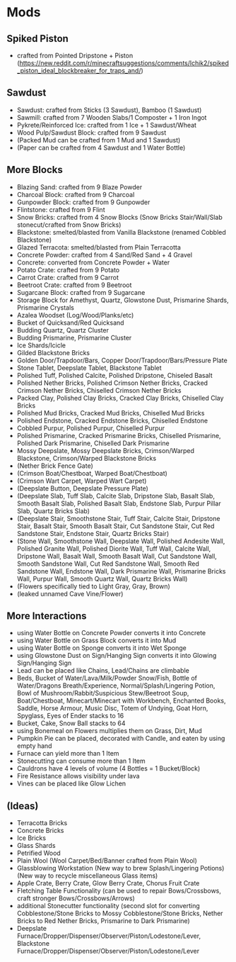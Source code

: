 # Mods
## Spiked Piston
- crafted from Pointed Dripstone + Piston (https://new.reddit.com/r/minecraftsuggestions/comments/lchik2/spiked_piston_ideal_blockbreaker_for_traps_and/)

## Sawdust
- Sawdust: crafted from Sticks (3 Sawdust), Bamboo (1 Sawdust)
- Sawmill: crafted from 7 Wooden Slabs/1 Composter + 1 Iron Ingot
- Pykrete/Reinforced Ice: crafted from 1 Ice + 1 Sawdust/Wheat
- Wood Pulp/Sawdust Block: crafted from 9 Sawdust
- (Packed Mud can be crafted from 1 Mud and 1 Sawdust)
- (Paper can be crafted from 4 Sawdust and 1 Water Bottle)

## More Blocks
- Blazing Sand: crafted from 9 Blaze Powder
- Charcoal Block: crafted from 9 Charcoal
- Gunpowder Block: crafted from 9 Gunpowder
- Flintstone: crafted from 9 Flint
- Snow Bricks: crafted from 4 Snow Blocks (Snow Bricks Stair/Wall/Slab stonecut/crafted from Snow Bricks)
- Blackstone: smelted/blasted from Vanilla Blackstone (renamed Cobbled Blackstone)
- Glazed Terracota: smelted/blasted from Plain Terracotta
- Concrete Powder: crafted from 4 Sand/Red Sand + 4 Gravel
- Concrete: converted from Concrete Powder + Water
- Potato Crate: crafted from 9 Potato
- Carrot Crate: crafted from 9 Carrot
- Beetroot Crate: crafted from 9 Beetroot
- Sugarcane Block: crafted from 9 Sugarcane
- Storage Block for Amethyst, Quartz, Glowstone Dust, Prismarine Shards, Prismarine Crystals
- Azalea Woodset (Log/Wood/Planks/etc)
- Bucket of Quicksand/Red Quicksand
- Budding Quartz, Quartz Cluster
- Budding Prismarine, Prismarine Cluster
- Ice Shards/Icicle
- Gilded Blackstone Bricks
- Golden Door/Trapdoor/Bars, Copper Door/Trapdoor/Bars/Pressure Plate
- Stone Tablet, Deepslate Tablet, Blackstone Tablet
- Polished Tuff, Polished Calcite, Polished Dripstone, Chiseled Basalt
- Polished Nether Bricks, Polished Crimson Nether Bricks, Cracked Crimson Nether Bricks, Chiselled Crimson Nether Bricks
- Packed Clay, Polished Clay Bricks, Cracked Clay Bricks, Chiselled Clay Bricks
- Polished Mud Bricks, Cracked Mud Bricks, Chiselled Mud Bricks
- Polished Endstone, Cracked Endstone Bricks, Chiselled Endstone
- Cobbled Purpur, Polished Purpur, Chiselled Purpur
- Polished Prismarine, Cracked Prismarine Bricks, Chiselled Prismarine, Polished Dark Prismarine, Chiselled Dark Prismarine
- Mossy Deepslate, Mossy Deepslate Bricks, Crimson/Warped Blackstone, Crimson/Warped Blackstone Bricks
- (Nether Brick Fence Gate)
- (Crimson Boat/Chestboat, Warped Boat/Chestboat)
- (Crimson Wart Carpet, Warped Wart Carpet)
- (Deepslate Button, Deepslate Pressure Plate)
- (Deepslate Slab, Tuff Slab, Calcite Slab, Dripstone Slab, Basalt Slab, Smooth Basalt Slab, Polished Basalt Slab, Endstone Slab, Purpur Pillar Slab, Quartz Bricks Slab)
- (Deepslate Stair, Smoothstone Stair, Tuff Stair, Calcite Stair, Dripstone Stair, Basalt Stair, Smooth Basalt Stair, Cut Sandstone Stair, Cut Red Sandstone Stair, Endstone Stair, Quartz Bricks Stair)
- (Stone Wall, Smoothstone Wall, Deepslate Wall, Polished Andesite Wall, Polished Granite Wall, Polished Diorite Wall, Tuff Wall, Calcite Wall, Dripstone Wall, Basalt Wall, Smooth Basalt Wall, Cut Sandstone Wall, Smooth Sandstone Wall, Cut Red Sandstone Wall, Smooth Red Sandstone Wall, Endstone Wall, Dark Prismarine Wall, Prismarine Bricks Wall, Purpur Wall, Smooth Quartz Wall, Quartz Bricks Wall)
- (Flowers specifically tied to Light Gray, Gray, Brown)
- (leaked unnamed Cave Vine/Flower)

## More Interactions
- using Water Bottle on Concrete Powder converts it into Concrete
- using Water Bottle on Grass Block converts it into Mud
- using Water Bottle on Sponge converts it into Wet Sponge
- using Glowstone Dust on Sign/Hanging Sign converts it into Glowing Sign/Hanging Sign
- Lead can be placed like Chains, Lead/Chains are climbable
- Beds, Bucket of Water/Lava/Milk/Powder Snow/Fish, Bottle of Water/Dragons Breath/Experience, Normal/Splash/Lingering Potion, Bowl of Mushroom/Rabbit/Suspicious Stew/Beetroot Soup, Boat/Chestboat, Minecart/Minecart with Workbench, Enchanted Books, Saddle, Horse Armour, Music Disc, Totem of Undying, Goat Horn, Spyglass, Eyes of Ender stacks to 16
- Bucket, Cake, Snow Ball stacks to 64
- using Bonemeal on Flowers multiplies them on Grass, Dirt, Mud
- Pumpkin Pie can be placed, decorated with Candle, and eaten by using empty hand
- Furnace can yield more than 1 Item
- Stonecutting can consume more than 1 Item
- Cauldrons have 4 levels of volume (4 Bottles = 1 Bucket/Block)
- Fire Resistance allows visibility under lava
- Vines can be placed like Glow Lichen

## (Ideas)
- Terracotta Bricks
- Concrete Bricks
- Ice Bricks
- Glass Shards
- Petrified Wood
- Plain Wool (Wool Carpet/Bed/Banner crafted from Plain Wool)
- Glassblowing Workstation (New way to brew Splash/Lingering Potions)(New way to recycle miscellaneous Glass items)
- Apple Crate, Berry Crate, Glow Berry Crate, Chorus Fruit Crate
- Fletching Table Functionality (can be used to repair Bows/Crossbows, craft stronger Bows/Crossbows/Arrows)
- additional Stonecutter functionality (second slot for converting Cobblestone/Stone Bricks to Mossy Cobblestone/Stone Bricks, Nether Bricks to Red Nether Bricks, Prismarine to Dark Prismarine)
- Deepslate Furnace/Dropper/Dispenser/Observer/Piston/Lodestone/Lever, Blackstone Furnace/Dropper/Dispenser/Observer/Piston/Lodestone/Lever